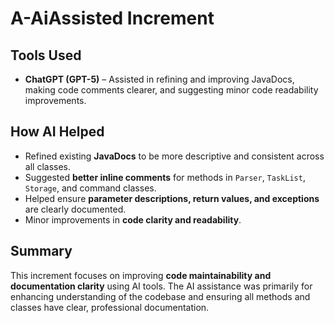 # A-AiAssisted Increment

## Tools Used
- **ChatGPT (GPT-5)** – Assisted in refining and improving JavaDocs, making code comments clearer, and suggesting minor code readability improvements.

## How AI Helped
- Refined existing **JavaDocs** to be more descriptive and consistent across all classes.
- Suggested **better inline comments** for methods in `Parser`, `TaskList`, `Storage`, and command classes.
- Helped ensure **parameter descriptions, return values, and exceptions** are clearly documented.
- Minor improvements in **code clarity and readability**.

## Summary
This increment focuses on improving **code maintainability and documentation clarity** using AI tools. The AI assistance was primarily for enhancing understanding of the codebase and ensuring all methods and classes have clear, professional documentation.
